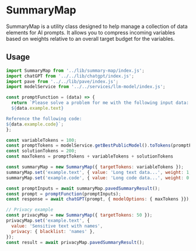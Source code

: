 # SummaryMap

SummaryMap is a utility class designed to help manage a collection of data elements for AI prompts. It allows you to compress incoming variables based on weights relative to an overall target budget for the variables.

## Usage

```javascript
import SummaryMap from '../lib/summary-map/index.js';
import chatGPT from '../../lib/chatgpt/index.js';
import pave from '../../lib/pave/index.js';
import modelService from '../../services/llm-model/index.js';

const promptFunction = (data) => {
  return `Please solve a problem for me with the following input data:
  ${data.example.text}

Reference the following code:
${data.example.code}`;
};

const variableTokens = 100;
const promptTokens = modelService.getBestPublicModel().toTokens(promptFunction).length;
const solutionTokens = 200;
const maxTokens = promptTokens + variableTokens + solutionTokens

const summaryMap = new SummaryMap({ targetTokens: variableTokens });
summaryMap.set('example.text', { value: 'Long text data...', weight: 1, type: 'text' });
summaryMap.set('example.code', { value: 'Long code data...', weight: 0.5, type: 'code' });

const promptInputs = await summaryMap.pavedSummaryResult();
const prompt = promptFunction(promptInputs);
const response = await chatGPT(prompt, { modelOptions: { maxTokens }});

// Privacy example
const privacyMap = new SummaryMap({ targetTokens: 50 });
privacyMap.set('example.text', {
  value: 'Sensitive text with names',
  privacy: { blacklist: 'names' },
});
const result = await privacyMap.pavedSummaryResult();
```

